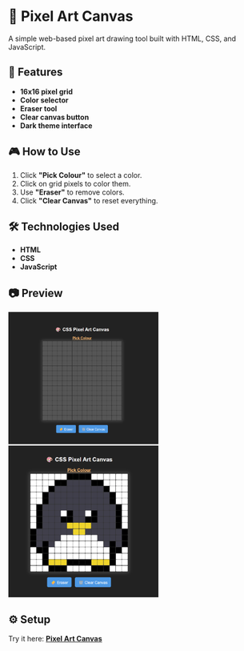 # 🎨 Pixel Art Canvas  

A simple web-based pixel art drawing tool built with HTML, CSS, and JavaScript.  

## 🚀 Features  

- **16x16 pixel grid**  
- **Color selector**  
- **Eraser tool**  
- **Clear canvas button**  
- **Dark theme interface**  

## 🎮 How to Use  

1. Click **"Pick Colour"** to select a color.  
2. Click on grid pixels to color them.  
3. Use **"Eraser"** to remove colors.  
4. Click **"Clear Canvas"** to reset everything.  

## 🛠️ Technologies Used  

- **HTML**  
- **CSS**  
- **JavaScript**  

## 📷 Preview  

<img src="https://raw.githubusercontent.com/rajnandiniini/Pixel-Art-Canvas/main/images/SS1.png" width="300" height="auto">
<img src="https://raw.githubusercontent.com/rajnandiniini/Pixel-Art-Canvas/main/images/SS2.png" width="300" height="auto">

## ⚙️ Setup  

Try it here: **[Pixel Art Canvas](https://rajnandiniini.github.io/Pixel-Art-Canvas/canvas.html)**  
